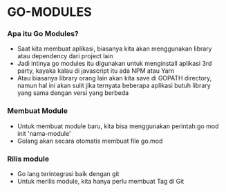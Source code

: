 # GO-MODULES

### Apa itu Go Modules?

* Saat kita membuat aplikasi, biasanya kita akan menggunakan library atau dependency dari project lain
* Jadi intinya go modules itu digunakan untuk menginstall aplikasi 3rd party, kayaka kalau di javascript itu ada NPM atau Yarn
* Atau biasanya library orang lain akan kita save di GOPATH directory, namun hal ini akan sulit jika ternyata beberapa aplikasi butuh library yang sama dengan versi yang berbeda

### Membuat Module

* Untuk membuat module baru, kita bisa menggunakan perintah:go mod init 'nama-module'
* Golang akan secara otomatis membuat file go.mod

### Rilis module

* Go lang terintegrasi baik dengan git
* Untuk merilis module, kita hanya perlu membuat Tag di Git